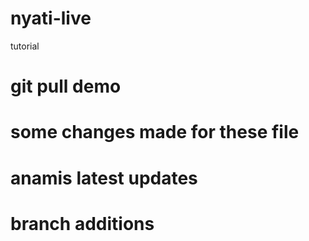 # nyati-live
tutorial
# git pull demo 
# some changes made for these file
# anamis latest updates
# branch additions